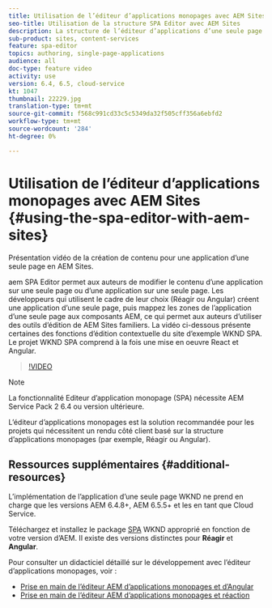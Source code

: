 ```yaml
---
title: Utilisation de l’éditeur d’applications monopages avec AEM Sites
seo-title: Utilisation de la structure SPA Editor avec AEM Sites
description: La structure de l’éditeur d’applications d’une seule page permet aux auteurs de modifier le contenu d’une application d’une seule page ou d’une seule application monopage. Les développeurs qui utilisent des structures Réagir ou Angular créent une application d’une seule page, puis mappez des zones de l’application d’une seule page aux composants AEM, ce qui permet aux auteurs d’utiliser des outils d’édition de AEM Sites familiers.
sub-product: sites, content-services
feature: spa-editor
topics: authoring, single-page-applications
audience: all
doc-type: feature video
activity: use
version: 6.4, 6.5, cloud-service
kt: 1047
thumbnail: 22229.jpg
translation-type: tm+mt
source-git-commit: f568c991cd33c5c5349da32f505cff356a6ebfd2
workflow-type: tm+mt
source-wordcount: '284'
ht-degree: 0%

---
```



# Utilisation de l’éditeur d’applications monopages avec AEM Sites {#using-the-spa-editor-with-aem-sites}

Présentation vidéo de la création de contenu pour une application d’une seule page en AEM Sites.

aem SPA Editor permet aux auteurs de modifier le contenu d’une application sur une seule page ou d’une application sur une seule page. Les développeurs qui utilisent le cadre de leur choix (Réagir ou Angular) créent une application d’une seule page, puis mappez les zones de l’application d’une seule page aux composants AEM, ce qui permet aux auteurs d’utiliser des outils d’édition de AEM Sites familiers. La vidéo ci-dessous présente certaines des fonctions d’édition contextuelle du site d’exemple WKND SPA. Le projet WKND SPA comprend à la fois une mise en oeuvre React et Angular.

>[!VIDEO](https://video.tv.adobe.com/v/22229?quality=12&learn=on)

>[!NOTE]
>
> La fonctionnalité Editeur d’application monopage (SPA) nécessite AEM Service Pack 2 6.4 ou version ultérieure.
>
> L’éditeur d’applications monopages est la solution recommandée pour les projets qui nécessitent un rendu côté client basé sur la structure d’applications monopages (par exemple, Réagir ou Angular).

## Ressources supplémentaires {#additional-resources}

L’implémentation de l’application d’une seule page WKND ne prend en charge que les versions AEM 6.4.8+, AEM 6.5.5+ et les  en tant que Cloud Service.

Téléchargez et installez le package [SPA](https://github.com/adobe/aem-guides-wknd-spa/releases) WKND approprié en fonction de votre version d’AEM. Il existe des versions distinctes pour **Réagir** et **Angular**.

Pour consulter un didacticiel détaillé sur le développement avec l’éditeur d’applications monopages, voir :

* [Prise en main de l’éditeur AEM d’applications monopages et d’Angular](https://docs.adobe.com/content/help/en/experience-manager-learn/spa-angular-tutorial/overview.html)
* [Prise en main de l’éditeur AEM d’applications monopages et réaction](https://docs.adobe.com/content/help/en/experience-manager-learn/spa-react-tutorial/overview.html)
